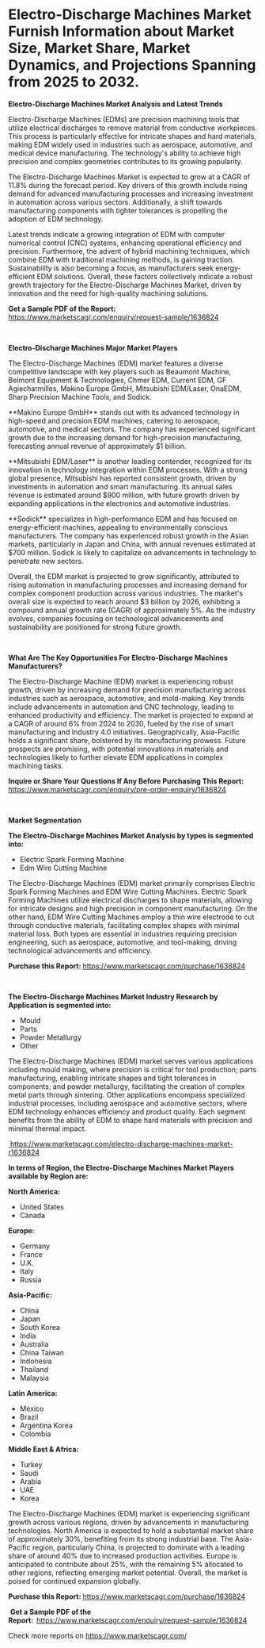 <p><h1>Electro-Discharge Machines Market Furnish Information about Market Size, Market Share, Market Dynamics, and Projections Spanning from 2025 to 2032.</h1></p><p><strong>Electro-Discharge Machines Market Analysis and Latest Trends</strong></p>
<p><p>Electro-Discharge Machines (EDMs) are precision machining tools that utilize electrical discharges to remove material from conductive workpieces. This process is particularly effective for intricate shapes and hard materials, making EDM widely used in industries such as aerospace, automotive, and medical device manufacturing. The technology's ability to achieve high precision and complex geometries contributes to its growing popularity.</p><p>The Electro-Discharge Machines Market is expected to grow at a CAGR of 11.8% during the forecast period. Key drivers of this growth include rising demand for advanced manufacturing processes and increasing investment in automation across various sectors. Additionally, a shift towards manufacturing components with tighter tolerances is propelling the adoption of EDM technology.</p><p>Latest trends indicate a growing integration of EDM with computer numerical control (CNC) systems, enhancing operational efficiency and precision. Furthermore, the advent of hybrid machining techniques, which combine EDM with traditional machining methods, is gaining traction. Sustainability is also becoming a focus, as manufacturers seek energy-efficient EDM solutions. Overall, these factors collectively indicate a robust growth trajectory for the Electro-Discharge Machines Market, driven by innovation and the need for high-quality machining solutions.</p></p>
<p><strong>Get a Sample PDF of the Report:&nbsp;</strong> <a href="https://www.marketscagr.com/enquiry/request-sample/1636824?utm_campaign=3201&utm_medium=2&utm_source=Github&utm_content=ia&utm_term=23032025&utm_id=electro-discharge-machines">https://www.marketscagr.com/enquiry/request-sample/1636824</a></p>
<p>&nbsp;</p>
<p><strong>Electro-Discharge Machines Major Market Players</strong></p>
<p><p>The Electro-Discharge Machines (EDM) market features a diverse competitive landscape with key players such as Beaumont Machine, Belmont Equipment & Technologies, Chmer EDM, Current EDM, GF Agiecharmilles, Makino Europe GmbH, Mitsubishi EDM/Laser, OnaEDM, Sharp Precision Machine Tools, and Sodick. </p><p>**Makino Europe GmbH** stands out with its advanced technology in high-speed and precision EDM machines, catering to aerospace, automotive, and medical sectors. The company has experienced significant growth due to the increasing demand for high-precision manufacturing, forecasting annual revenue of approximately $1 billion.</p><p>**Mitsubishi EDM/Laser** is another leading contender, recognized for its innovation in technology integration within EDM processes. With a strong global presence, Mitsubishi has reported consistent growth, driven by investments in automation and smart manufacturing. Its annual sales revenue is estimated around $900 million, with future growth driven by expanding applications in the electronics and automotive industries.</p><p>**Sodick** specializes in high-performance EDM and has focused on energy-efficient machines, appealing to environmentally conscious manufacturers. The company has experienced robust growth in the Asian markets, particularly in Japan and China, with annual revenues estimated at $700 million. Sodick is likely to capitalize on advancements in technology to penetrate new sectors.</p><p>Overall, the EDM market is projected to grow significantly, attributed to rising automation in manufacturing processes and increasing demand for complex component production across various industries. The market's overall size is expected to reach around $3 billion by 2026, exhibiting a compound annual growth rate (CAGR) of approximately 5%. As the industry evolves, companies focusing on technological advancements and sustainability are positioned for strong future growth.</p></p>
<p>&nbsp;</p>
<p><strong>What Are The Key Opportunities For Electro-Discharge Machines Manufacturers?</strong></p>
<p><p>The Electro-Discharge Machine (EDM) market is experiencing robust growth, driven by increasing demand for precision manufacturing across industries such as aerospace, automotive, and mold-making. Key trends include advancements in automation and CNC technology, leading to enhanced productivity and efficiency. The market is projected to expand at a CAGR of around 6% from 2024 to 2030, fueled by the rise of smart manufacturing and Industry 4.0 initiatives. Geographically, Asia-Pacific holds a significant share, bolstered by its manufacturing prowess. Future prospects are promising, with potential innovations in materials and technologies likely to further elevate EDM applications in complex machining tasks.</p></p>
<p><strong>Inquire or Share Your Questions If Any Before Purchasing This Report:</strong> <a href="https://www.marketscagr.com/enquiry/pre-order-enquiry/1636824?utm_campaign=3201&utm_medium=2&utm_source=Github&utm_content=ia&utm_term=23032025&utm_id=electro-discharge-machines">https://www.marketscagr.com/enquiry/pre-order-enquiry/1636824</a></p>
<p>&nbsp;</p>
<p><strong>Market Segmentation</strong></p>
<p><strong>The Electro-Discharge Machines Market Analysis by types is segmented into:</strong></p>
<p><ul><li>Electric Spark Forming Machine</li><li>Edm Wire Cutting Machine</li></ul></p>
<p><p>The Electro-Discharge Machines (EDM) market primarily comprises Electric Spark Forming Machines and EDM Wire Cutting Machines. Electric Spark Forming Machines utilize electrical discharges to shape materials, allowing for intricate designs and high precision in component manufacturing. On the other hand, EDM Wire Cutting Machines employ a thin wire electrode to cut through conductive materials, facilitating complex shapes with minimal material loss. Both types are essential in industries requiring precision engineering, such as aerospace, automotive, and tool-making, driving technological advancements and efficiency.</p></p>
<p><strong>Purchase this Report:&nbsp;</strong><a href="https://www.marketscagr.com/purchase/1636824?utm_campaign=3201&utm_medium=2&utm_source=Github&utm_content=ia&utm_term=23032025&utm_id=electro-discharge-machines">https://www.marketscagr.com/purchase/1636824</a></p>
<p>&nbsp;</p>
<p><strong>The Electro-Discharge Machines Market Industry Research by Application is segmented into:</strong></p>
<p><ul><li>Mould</li><li>Parts</li><li>Powder Metallurgy</li><li>Other</li></ul></p>
<p><p>The Electro-Discharge Machines (EDM) market serves various applications including mould making, where precision is critical for tool production; parts manufacturing, enabling intricate shapes and tight tolerances in components; and powder metallurgy, facilitating the creation of complex metal parts through sintering. Other applications encompass specialized industrial processes, including aerospace and automotive sectors, where EDM technology enhances efficiency and product quality. Each segment benefits from the ability of EDM to shape hard materials with precision and minimal thermal impact.</p></p>
<p><a href="https://www.marketscagr.com/electro-discharge-machines-market-r1636824?utm_campaign=3201&utm_medium=2&utm_source=Github&utm_content=ia&utm_term=23032025&utm_id=electro-discharge-machines">&nbsp;https://www.marketscagr.com/electro-discharge-machines-market-r1636824</a></p>
<p><strong>In terms of Region, the Electro-Discharge Machines Market Players available by Region are:</strong></p>
<p>
    <p> <strong> North America: </strong>
        <ul>
            <li>United States</li>
            <li>Canada</li>
        </ul>
        </p> 
    <p> <strong> Europe: </strong>
        <ul>
            <li>Germany</li>
            <li>France</li>
            <li>U.K.</li>
            <li>Italy</li>
            <li>Russia</li>
        </ul>
        </p> 
    <p> <strong> Asia-Pacific: </strong>
        <ul>
            <li>China</li>
            <li>Japan</li>
            <li>South Korea</li>
            <li>India</li>
            <li>Australia</li>
            <li>China Taiwan</li>
            <li>Indonesia</li>
            <li>Thailand</li>
            <li>Malaysia</li>
        </ul>
        </p> 
    <p> <strong> Latin America: </strong>
        <ul>
            <li>Mexico</li>
            <li>Brazil</li>
            <li>Argentina Korea</li>
            <li>Colombia</li>
        </ul>
        </p> 
    <p> <strong> Middle East & Africa: </strong>
        <ul>
            <li>Turkey</li>
            <li>Saudi</li>
            <li>Arabia</li>
            <li>UAE</li>
            <li>Korea</li>
        </ul>
    </p>
    </p>
<p><p>The Electro-Discharge Machines (EDM) market is experiencing significant growth across various regions, driven by advancements in manufacturing technologies. North America is expected to hold a substantial market share of approximately 30%, benefiting from its strong industrial base. The Asia-Pacific region, particularly China, is projected to dominate with a leading share of around 40% due to increased production activities. Europe is anticipated to contribute about 25%, with the remaining 5% allocated to other regions, reflecting emerging market potential. Overall, the market is poised for continued expansion globally.</p></p>
<p><strong>Purchase this Report: </strong><a href="https://www.marketscagr.com/purchase/1636824?utm_campaign=3201&utm_medium=2&utm_source=Github&utm_content=ia&utm_term=23032025&utm_id=electro-discharge-machines">https://www.marketscagr.com/purchase/1636824</a></p>
<p>&nbsp;<strong>Get a Sample PDF of the Report:&nbsp;&nbsp;</strong><a href="https://www.marketscagr.com/enquiry/request-sample/1636824?utm_campaign=3201&utm_medium=2&utm_source=Github&utm_content=ia&utm_term=23032025&utm_id=electro-discharge-machines">https://www.marketscagr.com/enquiry/request-sample/1636824</a></p>
<p><strong></strong></p>
<p>Check more reports on <a href="https://www.marketscagr.com/?utm_campaign=3201&utm_medium=2&utm_source=Github&utm_content=ia&utm_term=23032025&utm_id=electro-discharge-machines">https://www.marketscagr.com/</a></p>